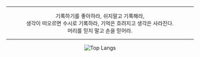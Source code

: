 <div align="center">

 ---

기록하기를 좋아하라, 쉬지말고 기록해라,<br>
생각이 떠오르면 수시로 기록하라, 기억은 흐려지고 생각은 사라진다.<br>
머리를 믿지 말고 손을 믿어라.   

---
![Top Langs](https://github-readme-stats.vercel.app/api/top-langs/?username=LeeHanJun00&layout=compact&theme=dracula)
</div>


